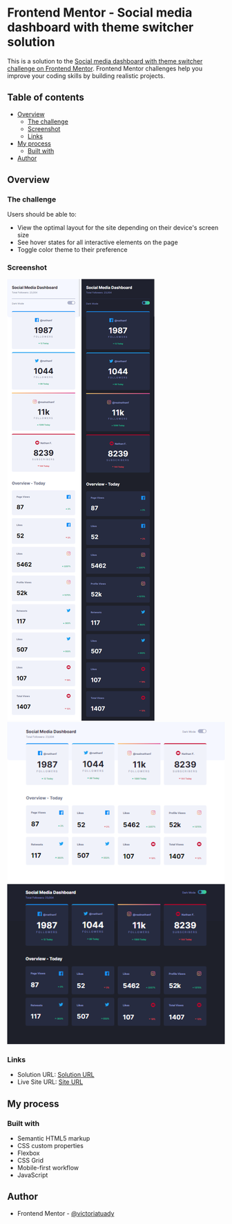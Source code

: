 # Frontend Mentor - Social media dashboard with theme switcher solution

This is a solution to the [Social media dashboard with theme switcher challenge on Frontend Mentor](https://www.frontendmentor.io/challenges/social-media-dashboard-with-theme-switcher-6oY8ozp_H). Frontend Mentor challenges help you improve your coding skills by building realistic projects.

## Table of contents

- [Overview](#overview)
  - [The challenge](#the-challenge)
  - [Screenshot](#screenshot)
  - [Links](#links)
- [My process](#my-process)
  - [Built with](#built-with)
- [Author](#author)

## Overview

### The challenge

Users should be able to:

- View the optimal layout for the site depending on their device's screen size
- See hover states for all interactive elements on the page
- Toggle color theme to their preference

### Screenshot

![mobile-light view](desgin/mobile-light-view.png)
![mobile-dark view](desgin/mobile-dark-view.png)
![desktop-light view](desgin/desktop-light-theme.png)
![desktop-dark view](desgin/desktop-dark-theme.png)

### Links

- Solution URL: [Solution URL](https://github.com/victoriatuady/social-media-dashboard.git)
- Live Site URL: [Site URL](https://victoriatuady.github.io/social-media-dashboard/)

## My process

### Built with

- Semantic HTML5 markup
- CSS custom properties
- Flexbox
- CSS Grid
- Mobile-first workflow
- JavaScript

## Author

- Frontend Mentor - [@victoriatuady](https://www.frontendmentor.io/profile/victoriatuady)

